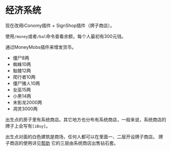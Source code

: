 经济系统
========

现在改用iConomy插件 + SignShop插件（牌子商店）。

使用`/money`或者`/bal`命令查看余额，每个人最初有300元钱。

通过MoneyMobs插件来增发货币。
* 僵尸8两
* 蜘蛛10两
* 骷髅12两
* 爬行者10两
* 僵尸猪人10两
* 女巫15两
* 小黑14两
* 末影龙2000两
* 凋灵3000两

出生点的房子里有系统商店。其它地方也分布有系统商店，一般来说，系统商店的牌子上会写有`[iBuy]`。

出生点对面的白色建筑是商场，任何人都可以在里面一、二层开设牌子商店。
牌子商店的使用详见[帮助](帮助.md)
它的三层由系统商店出售钻石套。
